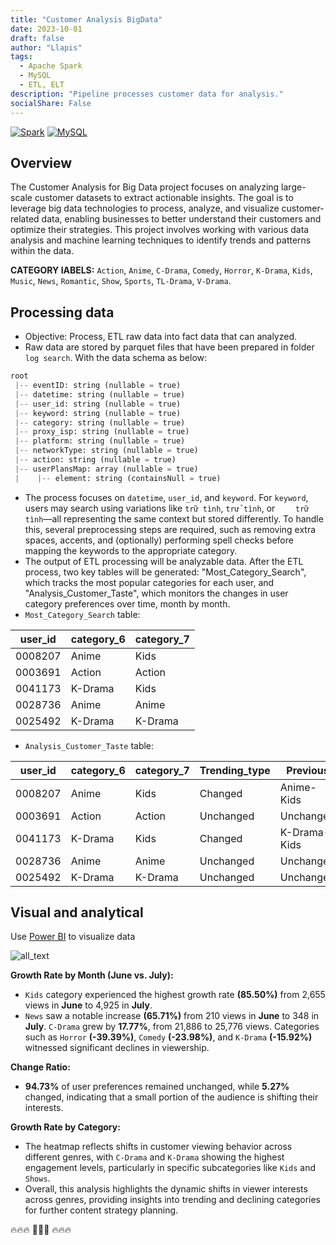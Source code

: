 ```yaml
---
title: "Customer Analysis BigData"
date: 2023-10-01
draft: false
author: "Llapis"
tags:
  - Apache Spark
  - MySQL
  - ETL, ELT
description: "Pipeline processes customer data for analysis."
socialShare: False
---
```


[![Spark](https://img.shields.io/badge/Spark-3.5.1-orange)](https://spark.apache.org/)
[![MySQL](https://img.shields.io/badge/MySQL-8.4.2-blue)](https://dev.mysql.com/doc/)


## Overview

The Customer Analysis for Big Data project focuses on analyzing large-scale customer datasets to extract actionable insights. The goal is to leverage big data technologies to process, analyze, and visualize customer-related data, enabling businesses to better understand their customers and optimize their strategies. This project involves working with various data analysis and machine learning techniques to identify trends and patterns within the data.

**CATEGORY lABELS:** `Action`, `Anime`, `C-Drama`, `Comedy`, `Horror`, `K-Drama`, `Kids`, `Music`, `News`, `Romantic`, `Show`, `Sports`, `TL-Drama`, `V-Drama`.

## Processing data

* Objective: Process, ETL raw data into fact data that can analyzed.
* Raw data are stored by parquet files that have been prepared in folder `log search`. With the data schema as below:

```python
root
 |-- eventID: string (nullable = true)
 |-- datetime: string (nullable = true)
 |-- user_id: string (nullable = true)
 |-- keyword: string (nullable = true)
 |-- category: string (nullable = true)
 |-- proxy_isp: string (nullable = true)
 |-- platform: string (nullable = true)
 |-- networkType: string (nullable = true)
 |-- action: string (nullable = true)
 |-- userPlansMap: array (nullable = true)
 |    |-- element: string (containsNull = true)
```

* The process focuses on `datetime`, `user_id`, and `keyword`. For `keyword`, users may search using variations like `trữ tình`, `trử tình`, or `    trữ tình`—all representing the same context but stored differently. To handle this, several preprocessing steps are required, such as removing extra spaces, accents, and (optionally) performing spell checks before mapping the keywords to the appropriate category.
* The output of ETL processing will be analyzable data. After the ETL process, two key tables will be generated: "Most_Category_Search", which tracks the most popular categories for each user, and "Analysis_Customer_Taste", which monitors the changes in user category preferences over time, month by month.
* `Most_Category_Search` table:

user_id|category_6|category_7|
---|---|---|
0008207|Anime|Kids|
0003691|Action|Action|
0041173|K-Drama|Kids|
0028736|Anime|Anime|
0025492|K-Drama|K-Drama|

* `Analysis_Customer_Taste` table:

user_id|category_6|category_7|Trending_type|Previous|
---|---|---|---|---|
0008207|Anime|Kids|Changed|Anime-Kids|
0003691|Action|Action|Unchanged|Unchanged|
0041173|K-Drama|Kids|Changed|K-Drama-Kids|
0028736|Anime|Anime|Unchanged|Unchanged|
0025492|K-Drama|K-Drama|Unchanged|Unchanged|
## Visual and analytical

Use [Power BI](https://app.powerbi.com/) to visualize data

![all_text](/images/projects/customer/image.png)

**Growth Rate by Month (June vs. July):**

* `Kids` category experienced the highest growth rate **(85.50%)** from 2,655 views in **June** to 4,925 in **July**.
* `News` saw a notable increase **(65.71%)** from 210 views in **June** to 348 in **July**.
`C-Drama` grew by **17.77%**, from 21,886 to 25,776 views.
Categories such as `Horror` **(-39.39%)**, `Comedy` **(-23.98%)**, and `K-Drama` **(-15.92%)** witnessed significant declines in viewership.

**Change Ratio:**

* **94.73%** of user preferences remained unchanged, while **5.27%** changed, indicating that a small portion of the audience is shifting their interests.

**Growth Rate by Category:**

* The heatmap reflects shifts in customer viewing behavior across different genres, with `C-Drama` and `K-Drama` showing the highest engagement levels, particularly in specific subcategories like `Kids` and `Shows`.
* Overall, this analysis highlights the dynamic shifts in viewer interests across genres, providing insights into trending and declining categories for further content strategy planning.

🔥🔥🔥 🤝🤝🤝 🔥🔥🔥